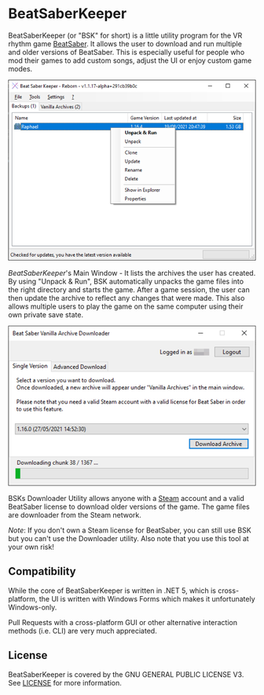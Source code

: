 # BeatSaberKeeper
BeatSaberKeeper (or "BSK" for short) is a little utility program 
for the VR rhythm game [BeatSaber](https://beatsaber.com/). It allows the user to
download and run multiple and older versions of BeatSaber. This is especially
useful for people who mod their games to add custom songs, adjust the UI or enjoy
custom game modes.

![BeatSaberKeeper Main Window](docs/imgs/bsk_mainwindow.png)

_BeatSaberKeeper_'s Main Window - It lists the archives the user has created.
By using "Unpack & Run", BSK automatically unpacks the game files into the
right directory and starts the game. After a game session, the user can then
update the archive to reflect any changes that were made. This also allows
multiple users to play the game on the same computer using their own private
save state.

![Beat Saber Vanilla Archive Downloader](docs/imgs/bsk_downloader.png)

BSKs Downloader Utility allows anyone with a [Steam](https://store.steampowered.com/)
account and a valid BeatSaber license to download older versions of the game.
The game files are downloader from the Steam network.

_Note_: If you don't own a Steam license for BeatSaber, you can still use BSK but
you can't use the Downloader utility. Also note that you use this tool at your
own risk!

## Compatibility
While the core of BeatSaberKeeper is written in .NET 5, which is cross-platform,
the UI is written with Windows Forms which makes it unfortunately Windows-only.

Pull Requests with a cross-platform GUI or other alternative interaction methods
(i.e. CLI) are very much appreciated.

## License
BeatSaberKeeper is covered by the GNU GENERAL PUBLIC LICENSE V3.
See [LICENSE](LICENSE) for more information.
